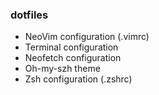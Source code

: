 ### dotfiles
* NeoVim configuration (.vimrc)
* Terminal configuration
* Neofetch configuration
* Oh-my-szh theme
* Zsh configuration (.zshrc)
